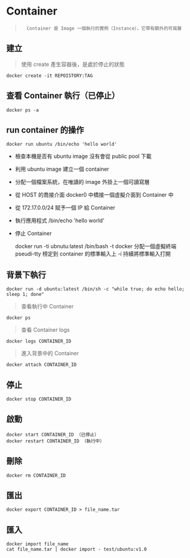 # Container

>		Container 是 Image 一個執行的實例（Instance），它帶有額外的可寫層

## 建立

>	使用 create 產生容器後，是處於停止的狀態

	docker create -it REPOISTORY:TAG
	
## 查看 Container 執行（已停止）

	docker ps -a
	
## run container 的操作

	docker run ubuntu /bin/echo 'hello world'
	
*	檢查本機是否有 ubuntu image 沒有會從 public pool 下載
*	利用 ubuntu image 建立一個 container
*	分配一個檔案系統，在唯讀的 image 外掛上一個可讀寫層
*	從 HOST 的喬接介面 docker0 中橋接一個虛擬介面到 Container 中
*	從 172.17.0.0/24 賦予一個 IP 給 Container
*	執行應用程式 /bin/echo 'hello world'
*	停止 Container

	docker run -ti ubnutu:latest /bin/bash
	-t docker 分配一個虛擬終端 pseudi-tty 榜定到 container 的標準輸入上
	-i 持續將標準輸入打開
	
## 背景下執行

	docker run -d ubuntu:latest /bin/sh -c "while true; do echo hello; sleep 1; done"
	
> 查看執行中 Container

	docker ps
	
> 查看 Container logs

	docker logs CONTAINER_ID

> 進入背景中的 Container

	docker attach CONTAINER_ID
	
## 停止

	docker stop CONTAINER_ID
	
## 啟動

	docker start CONTAINER_ID （已停止）
	docker restart CONTAINER_ID （執行中）
	
## 刪除

	docker rm CONTAINER_ID
	
## 匯出

	docker export CONTAINER_ID > file_name.tar
	
## 匯入

	docker import file_name
	cat file_name.tar | docker import - test/ubuntu:v1.0

